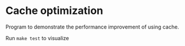 # Cache optimization

Program to demonstrate the performance improvement of using cache.

Run `make test` to visualize

